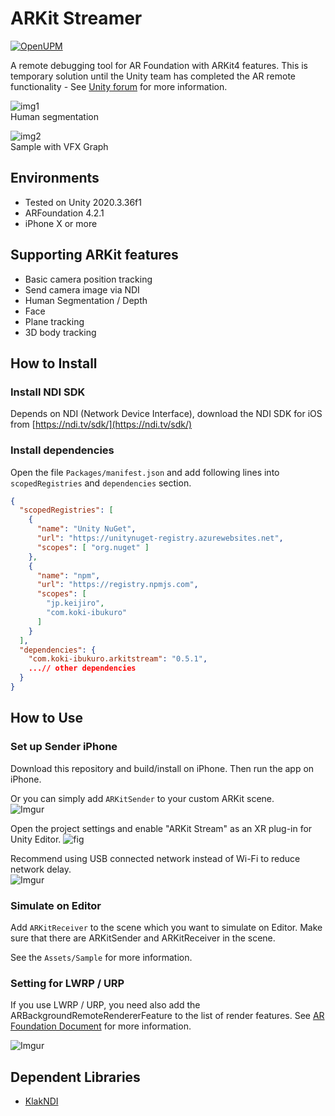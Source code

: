 # ARKit Streamer

[![OpenUPM](https://img.shields.io/npm/v/com.koki-ibukuro.arkitstream?label=openupm&registry_uri=https://package.openupm.com)](https://openupm.com/packages/com.koki-ibukuro.arkitstream/)

A remote debugging tool for AR Foundation with ARKit4 features. This is temporary solution until the Unity team has completed the AR remote functionality - See [Unity forum](https://forum.unity.com/threads/ar-remoting-simulation.720575/) for more information.

![img1](https://i.imgur.com/vZoYIs1.gif)  
Human segmentation  

![img2](https://user-images.githubusercontent.com/357497/89782917-66e0e680-db16-11ea-856b-fb6782ec0b23.gif)  
Sample with VFX Graph  

## Environments

- Tested on Unity 2020.3.36f1
- ARFoundation 4.2.1
- iPhone X or more

## Supporting ARKit features

- Basic camera position tracking
- Send camera image via NDI
- Human Segmentation / Depth
- Face
- Plane tracking
- 3D body tracking

## How to Install

### Install NDI SDK

Depends on NDI (Network Device Interface), download the NDI SDK for iOS from [https://ndi.tv/sdk/](https://ndi.tv/sdk/)

### Install dependencies

Open the file `Packages/manifest.json` and add following lines into `scopedRegistries` and `dependencies` section.

```json
{
  "scopedRegistries": [
    {
      "name": "Unity NuGet",
      "url": "https://unitynuget-registry.azurewebsites.net",
      "scopes": [ "org.nuget" ]
    },
    {
      "name": "npm",
      "url": "https://registry.npmjs.com",
      "scopes": [
        "jp.keijiro",
        "com.koki-ibukuro"
      ]
    }
  ],
  "dependencies": {
    "com.koki-ibukuro.arkitstream": "0.5.1",
    ...// other dependencies
  }
}
```

## How to Use

### Set up Sender iPhone

Download this repository and build/install on iPhone. Then run the app on iPhone.

Or you can simply add `ARKitSender` to your custom ARKit scene.  
![Imgur](https://imgur.com/tevPT1n.png)

Open the project settings and enable "ARKit Stream" as an XR plug-in for Unity Editor.
![fig](https://imgur.com/pVxnPm4.png)

Recommend using USB connected network instead of Wi-Fi to reduce network delay.  
![Imgur](https://imgur.com/4YVbIUP.png)

### Simulate on Editor

Add `ARKitReceiver` to the scene which you want to simulate on Editor. Make sure that there are ARKitSender and ARKitReceiver in the scene.

See the `Assets/Sample` for more information.

### Setting for LWRP / URP

If you use LWRP / URP, you need also add the ARBackgroundRemoteRendererFeature to the list of render features. See [AR Foundation Document](https://docs.unity3d.com/Packages/com.unity.xr.arfoundation@4.0/api/UnityEngine.XR.ARFoundation.ARCameraBackground.html) for more information.

![Imgur](https://imgur.com/CRC99iQ.png)

## Dependent Libraries

- [KlakNDI](https://github.com/keijiro/KlakNDI/)
